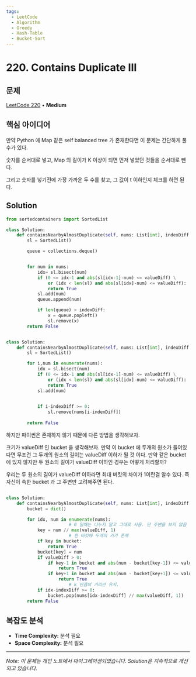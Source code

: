 ```yaml
---
tags:
  - LeetCode
  - Algorithm
  - Greedy
  - Hash-Table
  - Bucket-Sort
---
```


# 220. Contains Duplicate III

## 문제

[LeetCode 220](https://leetcode.com/problems/contains-duplicate-iii/) • **Medium**

## 핵심 아이디어

만약 Python 에 Map 같은 self balanced tree 가 존재한다면 이 문제는 간단하게 풀 수가 있다.

숫자를 순서대로 넣고, Map 의 길이가 K 이상이 되면 먼저 넣었던 것들을 순서대로 뺀다.

그리고 숫자를 넣기전에 가장 가까운 두 수를 찾고, 그 값이 t 이하인지 체크를 하면 된다.

## Solution

```python
from sortedcontainers import SortedList

class Solution:
    def containsNearbyAlmostDuplicate(self, nums: List[int], indexDiff: int, valueDiff: int) -> bool:
        sl = SortedList()

        queue = collections.deque()


        for num in nums:
            idx= sl.bisect(num)
            if (0 <= idx-1 and abs(sl[idx-1]-num) <= valueDiff) \
                or (idx < len(sl) and abs(sl[idx]-num) <= valueDiff):
                return True
            sl.add(num)
            queue.append(num)

            if len(queue) > indexDiff:
                x = queue.popleft()
                sl.remove(x)
        return False


class Solution:
    def containsNearbyAlmostDuplicate(self, nums: List[int], indexDiff: int, valueDiff: int) -> bool:
        sl = SortedList()

        for i,num in enumerate(nums):
            idx = sl.bisect(num)
            if (0 <= idx-1 and abs(sl[idx-1]-num) <= valueDiff) \
                or (idx < len(sl) and abs(sl[idx]-num) <= valueDiff):
                return True
            sl.add(num)
            

            if i-indexDiff >= 0:
                sl.remove(nums[i-indexDiff])
            
        return False
```

하지만 파이썬은 존재하지 않기 때문에 다른 방법을 생각해보자.

  

크기가 valueDiff 인 bucket 을 생각해보자. 만약 이 bucket 에 두개의 원소가 들어있다면 무조건 그 두개의 원소의 길이는 valueDiff 이하가 될 것 이다. 만약 같은 bucket 에 있지 않지만 두 원소의 길이가 valueDiff 이하인 경우는 어떻게 처리할까?

우리는 두 원소의 길이가 valueDiff 이하라면 최대 버킷의 차이가 1이란걸 알수 있다. 즉 자신이 속한 bucket 과 그 주변만 고려해주면 된다.

```python

class Solution:
    def containsNearbyAlmostDuplicate(self, nums: List[int], indexDiff: int, valueDiff: int) -> bool:
        bucket = dict()

        for idx, num in enumerate(nums):
						# 0 일때는 나누지 말고 그대로 사용. 단 주변을 보지 않음
            key = num // max(valueDiff, 1)
						# 한 버킷에 두개의 키가 존재
            if key in bucket:
                return True
            bucket[key] = num
            if valueDiff > 0:
                if key-1 in bucket and abs(num - bucket[key-1]) <= valueDiff:
                    return True
                if key+1 in bucket and abs(num - bucket[key+1]) <= valueDiff:
                    return True
						# k 만큼의 거리만 유지.            
            if idx-indexDiff >= 0:
                bucket.pop(nums[idx-indexDiff] // max(valueDiff, 1))
        return False
```

## 복잡도 분석

- **Time Complexity:** 분석 필요
- **Space Complexity:** 분석 필요


---

*Note: 이 문제는 개인 노트에서 마이그레이션되었습니다. Solution은 지속적으로 개선되고 있습니다.*
